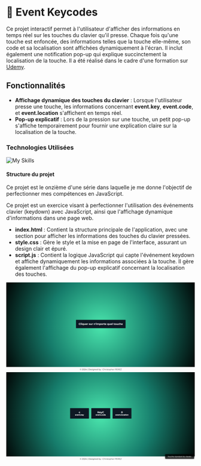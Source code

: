 # :flower_playing_cards: Event Keycodes

Ce projet interactif permet à l'utilisateur d'afficher des informations en temps réel sur les touches du clavier qu'il presse. Chaque fois qu'une touche est enfoncée, des informations telles que la touche elle-même, son code et sa localisation sont affichées dynamiquement à l'écran. Il inclut également une notification pop-up qui explique succinctement la localisation de la touche.
Il a été réalisé dans le cadre d'une formation sur [Udemy](https://www.udemy.com/course/50-projects-50-days/).

## Fonctionnalités

- **Affichage dynamique des touches du clavier** : Lorsque l'utilisateur presse une touche, les informations concernant <b>event.key</b>, <b>event.code</b>, et <b>event.location</b> s'affichent en temps réel.
- **Pop-up explicatif** : Lors de la pression sur une touche, un petit pop-up s'affiche temporairement pour fournir une explication claire sur la localisation de la touche.

### Technologies Utilisées

![My Skills](https://skillicons.dev/icons?i=html,css,js)

#### Structure du projet

Ce projet est le onzième d'une série dans laquelle je me donne l'objectif de perfectionner mes compétences en JavaScript.

Ce projet est un exercice visant à perfectionner l'utilisation des événements clavier (keydown) avec JavaScript, ainsi que l'affichage dynamique d'informations dans une page web.

- **index.html** : Contient la structure principale de l'application, avec une section pour afficher les informations des touches du clavier pressées.
- **style.css** : Gère le style et la mise en page de l'interface, assurant un design clair et épuré.
- **script.js** : Contient la logique JavaScript qui capte l'événement keydown et affiche dynamiquement les informations associées à la touche. Il gère également l'affichage du pop-up explicatif concernant la localisation des touches.

![Scren1](Capture.png)
![Scren2](Capture2.png)
